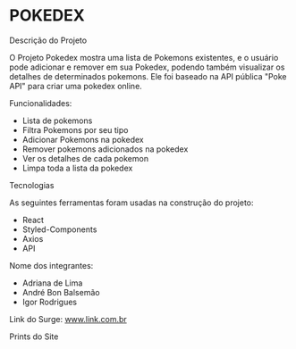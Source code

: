 # POKEDEX

Descrição do Projeto

O Projeto Pokedex mostra uma lista de Pokemons existentes, 
e o usuário pode adicionar e remover em sua Pokedex, podendo 
também visualizar os detalhes de determinados pokemons. 
Ele foi baseado na API pública "Poke API" para criar uma pokedex 
online.

Funcionalidades:

- Lista de pokemons
- Filtra Pokemons por seu tipo
- Adicionar Pokemons na pokedex
- Remover pokemons adicionados na pokedex
- Ver os detalhes de cada pokemon
- Limpa toda a lista da pokedex


Tecnologias

As seguintes ferramentas foram usadas na construção do projeto:

- React
- Styled-Components
- Axios
- API

Nome dos integrantes:
- Adriana de Lima
- André Bon Balsemão
- Igor Rodrigues

Link do Surge: www.link.com.br

Prints do Site

